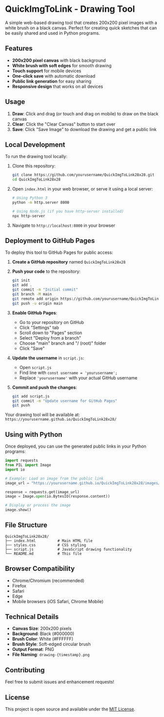 # QuickImgToLink - Drawing Tool

A simple web-based drawing tool that creates 200x200 pixel images with a white brush on a black canvas. Perfect for creating quick sketches that can be easily shared and used in Python programs.

## Features

- **200x200 pixel canvas** with black background
- **White brush with soft edges** for smooth drawing
- **Touch support** for mobile devices
- **One-click save** with automatic download
- **Public link generation** for easy sharing
- **Responsive design** that works on all devices

## Usage

1. **Draw**: Click and drag (or touch and drag on mobile) to draw on the black canvas
2. **Clear**: Click the "Clear Canvas" button to start over
3. **Save**: Click "Save Image" to download the drawing and get a public link

## Local Development

To run the drawing tool locally:

1. Clone this repository:
   ```bash
   git clone https://github.com/yourusername/QuickImgToLink28x28.git
   cd QuickImgToLink28x28
   ```

2. Open `index.html` in your web browser, or serve it using a local server:
   ```bash
   # Using Python 3
   python -m http.server 8000
   
   # Using Node.js (if you have http-server installed)
   npx http-server
   ```

3. Navigate to `http://localhost:8000` in your browser

## Deployment to GitHub Pages

To deploy this tool to GitHub Pages for public access:

1. **Create a GitHub repository** named `QuickImgToLink28x28`

2. **Push your code** to the repository:
   ```bash
   git init
   git add .
   git commit -m "Initial commit"
   git branch -M main
   git remote add origin https://github.com/yourusername/QuickImgToLink28x28.git
   git push -u origin main
   ```

3. **Enable GitHub Pages**:
   - Go to your repository on GitHub
   - Click "Settings" tab
   - Scroll down to "Pages" section
   - Select "Deploy from a branch"
   - Choose "main" branch and "/ (root)" folder
   - Click "Save"

4. **Update the username** in `script.js`:
   - Open `script.js`
   - Find line with `const username = 'yourusername';`
   - Replace `'yourusername'` with your actual GitHub username

5. **Commit and push the changes**:
   ```bash
   git add script.js
   git commit -m "Update username for GitHub Pages"
   git push
   ```

Your drawing tool will be available at: `https://yourusername.github.io/QuickImgToLink28x28/`

## Using with Python

Once deployed, you can use the generated public links in your Python programs:

```python
import requests
from PIL import Image
import io

# Example: Load an image from the public link
image_url = "https://yourusername.github.io/QuickImgToLink28x28/images/drawing-2024-01-15T10-30-45-123Z.png"

response = requests.get(image_url)
image = Image.open(io.BytesIO(response.content))

# Display or process the image
image.show()
```

## File Structure

```
QuickImgToLink28x28/
├── index.html          # Main HTML file
├── styles.css          # CSS styling
├── script.js           # JavaScript drawing functionality
└── README.md           # This file
```

## Browser Compatibility

- Chrome/Chromium (recommended)
- Firefox
- Safari
- Edge
- Mobile browsers (iOS Safari, Chrome Mobile)

## Technical Details

- **Canvas Size**: 200x200 pixels
- **Background**: Black (#000000)
- **Brush Color**: White (#FFFFFF)
- **Brush Style**: Soft-edged circular brush
- **Output Format**: PNG
- **File Naming**: `drawing-{timestamp}.png`

## Contributing

Feel free to submit issues and enhancement requests!

## License

This project is open source and available under the [MIT License](LICENSE). 